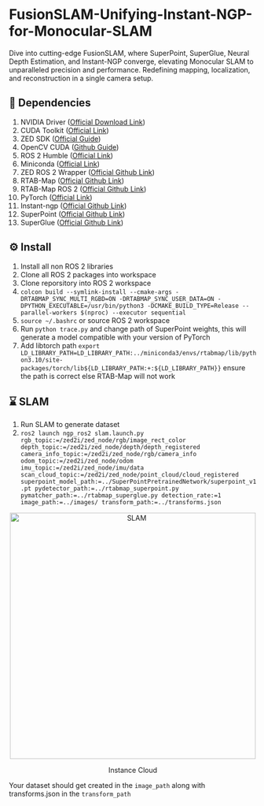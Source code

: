 # FusionSLAM-Unifying-Instant-NGP-for-Monocular-SLAM
Dive into cutting-edge FusionSLAM, where SuperPoint, SuperGlue, Neural Depth Estimation, and Instant-NGP converge, elevating Monocular SLAM to unparalleled precision and performance. Redefining mapping, localization, and reconstruction in a single camera setup.


## 🏁 Dependencies
1) NVIDIA Driver ([Official Download Link](https://www.nvidia.com/download/index.aspx))
2) CUDA Toolkit ([Official Link](https://developer.nvidia.com/cuda-downloads))
3) ZED SDK ([Official Guide](https://www.stereolabs.com/developers/release/))
4) OpenCV CUDA ([Github Guide](https://gist.github.com/raulqf/f42c718a658cddc16f9df07ecc627be7))
5) ROS 2 Humble ([Official Link](https://docs.ros.org/en/humble/Installation.html))
6) Miniconda ([Official Link](https://docs.conda.io/en/main/miniconda.html))
7) ZED ROS 2 Wrapper ([Official Github Link](https://github.com/stereolabs/zed-ros2-wrapper))
8) RTAB-Map ([Official Github Link](https://github.com/introlab/rtabmap))
9) RTAB-Map ROS 2 ([Official Github Link](https://github.com/introlab/rtabmap_ros/tree/ros2#rtabmap_ros))
10) PyTorch ([Official Link](https://pytorch.org/))
11) Instant-ngp ([Official Github Link](https://github.com/NVlabs/instant-ngp))
12) SuperPoint ([Official Github Link](https://github.com/magicleap/SuperPointPretrainedNetwork))
13) SuperGlue ([Official Github Link](https://github.com/magicleap/SuperGluePretrainedNetwork))

## ⚙️ Install
1) Install all non ROS 2 libraries
2) Clone all ROS 2 packages into workspace
3) Clone reporsitory into ROS 2 workspace
4) `colcon build --symlink-install --cmake-args -DRTABMAP_SYNC_MULTI_RGBD=ON -DRTABMAP_SYNC_USER_DATA=ON -DPYTHON_EXECUTABLE=/usr/bin/python3 -DCMAKE_BUILD_TYPE=Release --parallel-workers $(nproc) --executor sequential`
5) `source ~/.bashrc` or source ROS 2 workspace
6) Run `python trace.py` and change path of SuperPoint weights, this will generate a model compatible with your version of PyTorch
7) Add libtorch path `export LD_LIBRARY_PATH=LD_LIBRARY_PATH:../miniconda3/envs/rtabmap/lib/python3.10/site-packages/torch/lib${LD_LIBRARY_PATH:+:${LD_LIBRARY_PATH}}` ensure the path is correct else RTAB-Map will not work

## ⌛️ SLAM
1) Run SLAM to generate dataset
2) `ros2 launch ngp_ros2 slam.launch.py rgb_topic:=/zed2i/zed_node/rgb/image_rect_color depth_topic:=/zed2i/zed_node/depth/depth_registered camera_info_topic:=/zed2i/zed_node/rgb/camera_info odom_topic:=/zed2i/zed_node/odom imu_topic:=/zed2i/zed_node/imu/data scan_cloud_topic:=/zed2i/zed_node/point_cloud/cloud_registered superpoint_model_path:=../SuperPointPretrainedNetwork/superpoint_v1.pt pydetector_path:=../rtabmap_superpoint.py pymatcher_path:=../rtabmap_superglue.py detection_rate:=1 image_path:=../images/ transform_path:=../transforms.json`

<div align="center">
    <img src="assets/slam.gif" alt="SLAM" width="500"/>
    <p>Instance Cloud</p>
</div>

Your dataset should get created in the `image_path` along with transforms.json in the `transform_path`
